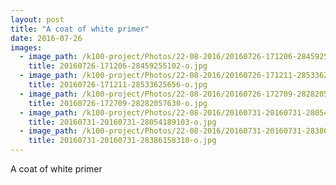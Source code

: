 ```yaml
---
layout: post
title: "A coat of white primer"
date: 2016-07-26 
images:
  - image_path: /k100-project/Photos/22-08-2016/20160726-171206-28459255102-o.jpg
    title: 20160726-171206-28459255102-o.jpg
  - image_path: /k100-project/Photos/22-08-2016/20160726-171211-28533625656-o.jpg
    title: 20160726-171211-28533625656-o.jpg
  - image_path: /k100-project/Photos/22-08-2016/20160726-172709-28282057630-o.jpg
    title: 20160726-172709-28282057630-o.jpg
  - image_path: /k100-project/Photos/22-08-2016/20160731-20160731-28054189103-o.jpg
    title: 20160731-20160731-28054189103-o.jpg
  - image_path: /k100-project/Photos/22-08-2016/20160731-20160731-28386158310-o.jpg
    title: 20160731-20160731-28386158310-o.jpg
---
```

A coat of white primer﻿